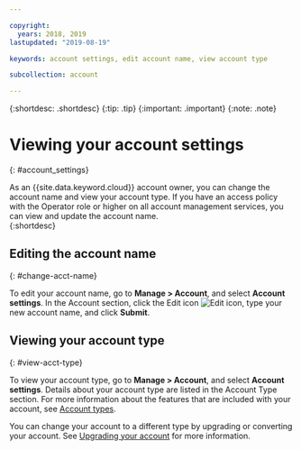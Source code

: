 ```yaml
---

copyright:
  years: 2018, 2019
lastupdated: "2019-08-19"

keywords: account settings, edit account name, view account type

subcollection: account

---
```


{:shortdesc: .shortdesc}
{:tip: .tip}
{:important: .important}
{:note: .note}


# Viewing your account settings
{: #account_settings}

As an {{site.data.keyword.cloud}} account owner, you can change the account name and view your account type. If you have an access policy with the Operator role or higher on all account management services, you can view and update the account name.  
{:shortdesc}

## Editing the account name
{: #change-acct-name}

To edit your account name, go to **Manage > Account**, and select **Account settings**. In the Account section, click the Edit icon ![Edit icon](../icons/edit-tagging.svg), type your new account name, and click **Submit**.

## Viewing your account type
{: #view-acct-type}

To view your account type, go to **Manage > Account**, and select **Account settings**. Details about your account type are listed in the Account Type section. For more information about the features that are included with your account, see [Account types](/docs/account?topic=account-accounts).

You can change your account to a different type by upgrading or converting your account. See [Upgrading your account](/docs/account?topic=account-upgrading-account) for more information.
